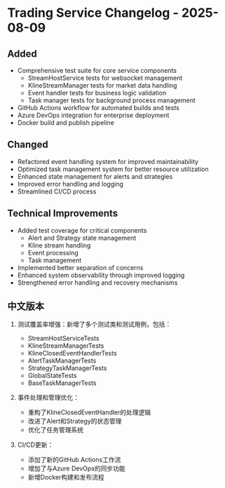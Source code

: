 # Trading Service Changelog - 2025-08-09

## Added
- Comprehensive test suite for core service components
  - StreamHostService tests for websocket management
  - KlineStreamManager tests for market data handling
  - Event handler tests for business logic validation
  - Task manager tests for background process management
- GitHub Actions workflow for automated builds and tests
- Azure DevOps integration for enterprise deployment
- Docker build and publish pipeline

## Changed
- Refactored event handling system for improved maintainability
- Optimized task management system for better resource utilization
- Enhanced state management for alerts and strategies
- Improved error handling and logging
- Streamlined CI/CD process

## Technical Improvements
- Added test coverage for critical components
  - Alert and Strategy state management
  - Kline stream handling
  - Event processing
  - Task management
- Implemented better separation of concerns
- Enhanced system observability through improved logging
- Strengthened error handling and recovery mechanisms

## 中文版本

1. 测试覆盖率增强：新增了多个测试类和测试用例，包括：

    - StreamHostServiceTests
    - KlineStreamManagerTests
    - KlineClosedEventHandlerTests
    - AlertTaskManagerTests
    - StrategyTaskManagerTests
    - GlobalStateTests
    - BaseTaskManagerTests

2. 事件处理和管理优化：

    - 重构了KlineClosedEventHandler的处理逻辑
    - 改进了Alert和Strategy的状态管理
    - 优化了任务管理系统

3. CI/CD更新：

    - 添加了新的GitHub Actions工作流
    - 增加了与Azure DevOps的同步功能
    - 新增Docker构建和发布流程